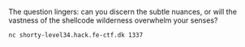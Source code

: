 The question lingers: can you discern the subtle nuances, or will the vastness
of the shellcode wilderness overwhelm your senses?

```
nc shorty-level34.hack.fe-ctf.dk 1337
```